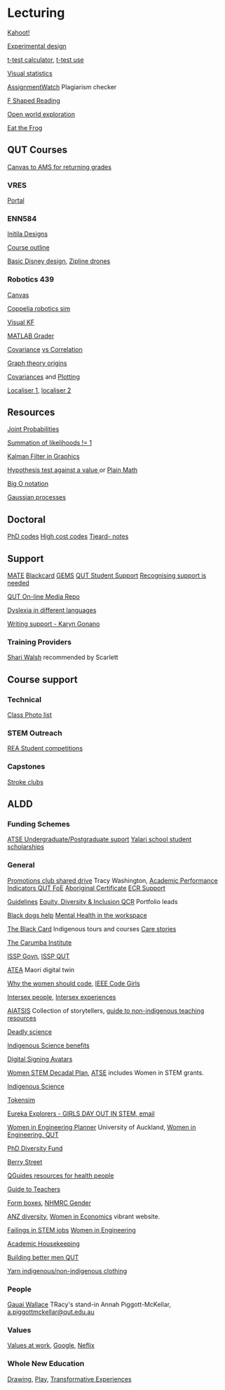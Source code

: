 # Lecturing
<!-- Lecturing and teaching links, incl. ALDD -->

[Kahoot!](https://kahoot.com/academy/study/)

[Experimental design](https://www.britannica.com/science/statistics/Experimental-design)

[t-test calculator](https://www.graphpad.com/quickcalcs/ttest2/), [t-test use](https://www.graphpad.com/guides/the-ultimate-guide-to-t-tests#T25lIHNhbXBsZSB0IHRlc3Q)

[Visual statistics](https://seeing-theory.brown.edu/index.html)

[AssignmentWatch](https://assignmentwatch.com/) Plagiarism checker

[F Shaped Reading](https://www.nngroup.com/articles/f-shaped-pattern-reading-web-content/)

[Open world exploration](https://www.youtube.com/watch?v=CZzcVs8tNfE)

[Eat the Frog](https://todoist.com/productivity-methods/eat-the-frog)

## QUT Courses
[Canvas to AMS for returning grades](https://qutvirtual4.qut.edu.au/group/staff/teaching/digital-learning-tools/canvas/assessment-and-marking-in-canvas/finalising-canvas-grades)

### VRES
[Portal](https://cms.qut.edu.au/utilities/tools/student-topics/add-a-vres-student-topic-or-project?)

### ENN584
[Initila Designs](https://connectqutedu.sharepoint.com/:w:/r/teams/MasterofRobotics-CourseDevelopment/_layouts/15/doc2.aspx?sourcedoc=%7B34a677b5-649a-4992-90c6-d7f7f62f4351%7D&action=edit&wdPid=1)

[Course outline](https://www.qut.edu.au/study/unit?unitCode=ENN584)

[Basic Disney design](https://www.youtube.com/watch?v=XHjnWm7hGH8&t=2s), [Zipline drones](https://www.youtube.com/watch?v=DOWDNBu9DkU)


### Robotics 439
[Canvas](https://canvas.qut.edu.au/courses/2765/users)

[Coppelia robotics sim](https://www.coppeliarobotics.com/)

[Visual KF](https://www.bzarg.com/p/how-a-kalman-filter-works-in-pictures/)

[MATLAB Grader](https://grader.mathworks.com/)

[Covariance](https://towardsdatascience.com/5-things-you-should-know-about-covariance-26b12a0516f1)
[ vs Correlation](https://medium.com/swlh/covariance-correlation-r-sqaured-5cbefc5cbe1c)

[Graph theory origins](https://www.maa.org/press/periodicals/convergence/leonard-eulers-solution-to-the-konigsberg-bridge-problem)

[Covariances](https://www.visiondummy.com/2014/04/geometric-interpretation-covariance-matrix/) and [Plotting](https://www.visiondummy.com/2014/04/draw-error-ellipse-representing-covariance-matrix/)

[Localiser 1](http://172.19.232.183:8080/), [localiser 2](http://172.19.232.174:8080/)

## Resources
[Joint Probabilities](https://www.investopedia.com/terms/j/jointprobability.asp#:~:text=Joint%20probability%20is%20a%20statistical,time%20that%20event%20X%20occurs.)

[Summation of likelihoods != 1](https://www.quora.com/What-is-an-intuitive-explanation-for-why-a-likelihood-function-doesnt-sum-or-integrate-to-1)

[Kalman Filter in Graphics](http://www.bzarg.com/p/how-a-kalman-filter-works-in-pictures/)

[Hypothesis test against a value ](https://mat117.wisconsin.edu/2-a-hypothesis-test-for-a-population-proportion/) or [Plain Math](https://plainmath.net/1929/claim-proportion-people-significantly-different-significance-sample)

[Big O notation](https://www.freecodecamp.org/news/big-o-notation-why-it-matters-and-why-it-doesnt-1674cfa8a23c/)

[Gaussian processes](https://medium.com/data-science-at-microsoft/introduction-to-gaussian-process-regression-part-1-the-basics-3cb79d9f155f)

## Doctoral
[PhD codes](https://www.abs.gov.au/ausstats/abs@.nsf/0/53B75DFA4C63C20ACA256AAF001FCA6F?opendocument)
[High cost codes](https://heimshelp.dese.gov.au/resources/reports/HDR-Course-Completions-Detailed-Report)
[Tjeard- notes](https://drive.google.com/drive/folders/1lStAXXUKfmzD7QindWjAmFrebjg2o27f)

## Support
[MATE](https://matebystander.edu.au/)
[Blackcard](https://www.theblackcard.com.au/)
[GEMS](https://qutgems.wixsite.com/gems)
[QUT Student Support](https://www.qut.edu.au/study/student-life/support)
[Recognising support is needed](https://qutvirtual4.qut.edu.au/group/qut/news?mode=VIEW&id=8830)

[QUT On-line Media Repo](https://mediahub.qut.edu.au/user-media)

[Dyslexia in different languages](https://www.bbc.com/future/article/20230302-can-dyslexia-change-in-other-languages) 

[Writing support - Karyn Gonano](https://klgcommunications.com.au/#)

### Training Providers
[Shari Walsh](https://services.anu.edu.au/training/resilient-researcher-webinars-with-dr-shari-Walsh) recommended by Scarlett

## Course support

### Technical
[Class Photo list](https://qutvirtual4.qut.edu.au/group/staff/student-support/student-admin/class-scheduling/class-management-for-academics/creating-and-printing-activity-class-lists#h2-1)

### STEM Outreach
[REA Student competitions](https://store.rea.org.au/)

### Capstones
[Stroke clubs](https://strokefoundation.org.au/about-stroke/life-after-stroke/help-after-stroke/support-near-you)

## ALDD

### Funding Schemes
[ATSE Undergraduate/Postgraduate suport](https://www.atse.org.au/what-we-do/pathways-into-through-stem/elevate/)
[Yalari school student scholarships](https://www.yalari.org/about-yalari/)

### General
[Promotions club shared drive](https://connectqutedu-my.sharepoint.com/personal/washintl_qut_edu_au/_layouts/15/onedrive.aspx?ct=1652084658201&or=OWA%2DNT&cid=c4eab5c0%2Dbfd2%2D9da3%2D07ce%2Db2506561d2ca&ga=1&id=%2Fpersonal%2Fwashintl%5Fqut%5Fedu%5Fau%2FDocuments%2FFoE%20Promotion%20Club%2FD%5FE%20Promotion%20Club%2FAcademic%20Profile%20Optimisation) Tracy Washington, 
[Academic Performance Indicators QUT FoE](https://connectqutedu.sharepoint.com/sites/FacultyofEngineering/Shared%20Documents/Forms/AllItems.aspx?id=%2Fsites%2FFacultyofEngineering%2FShared%20Documents%2FExecutive%20Dean%27s%20Office%2FFoE%2DAcademic%20Performance%20Indicators%5F20231121%5FFIN%2Epdf&parent=%2Fsites%2FFacultyofEngineering%2FShared%20Documents%2FExecutive%20Dean%27s%20Office)
[Aboriginal Certificate](https://www.qut.edu.au/about/indigenous/confirmation-of-aboriginal-and-torres-strait-islander-descent) 
[ECR Support](https://qutvirtual4.qut.edu.au/group/staff/research/early-career-researchers)

[Guidelines](https://cms.qut.edu.au/__data/assets/pdf_file/0008/477143/qut-guidelines-for-aboriginal-torres-strait-islander-terminology.pdf)
[Equity, Diversity & Inclusion QCR](https://wiki.qut.edu.au/pages/viewpage.action?pageId=391493997) Portfolio leads 

[Black dogs help](https://www.blackdoginstitute.org.au/education-services/webinars/upcoming-community-webinars/)
[Mental Health in the workspace](https://humanrights.gov.au/our-work/1-mental-health-workplace#:~:text=A%20total%20of%203.2%20days,year%20for%20stress%2Drelated%20reasons)

[The Black Card](https://www.theblackcard.com.au/cultural-capability-program/) Indigenous tours and courses
[Care stories](https://www.youtube.com/user/PEPAPALLCARE)

[The Carumba Institute](https://www.qut.edu.au/research/carumba-institute)

[ISSP Govn](https://www.niaa.gov.au/indigenous-affairs/education/indigenous-student-success-program), 
[ISSP QUT](https://www.qut.edu.au/about/governance-and-policy/qut-indigenous-student-success-program-reporting)

[ATEA](https://www.sftichallenge.govt.nz/our-research/projects/spearhead/atea/) Maori digital twin

[Why the women should code](https://betterprogramming.pub/why-more-women-should-learn-how-to-code-and-how-you-can-start-3a255efe8fd3), [IEEE Code Girls](https://spectrum.ieee.org/this-startup-teaches-girls-coding)

[Intersex people](https://youtu.be/SlT3u_CYTPk), [Intersex experiences](https://www.teenvogue.com/gallery/young-people-on-how-they-found-out-they-are-intersex)

[AIATSIS](https://aiatsis.gov.au/about-aiatsis) Collection of storytellers, [guide to non-indigenous teaching resources](https://aiatsis.gov.au/education/guide-evaluating-and-selecting-education-resources) 

[Deadly science](https://deadlyscience.org.au/)

[Indigenous Science benefits](https://wellington.wgtn.ac.nz/solutions-in-indigenous-science/index.html)

[Digital Signing Avatars](https://www.kara.tech/)

[Women STEM Decadal Plan](https://www.science.org.au/files/userfiles/support/reports-and-plans/2019/gender-diversity-stem/women-in-STEM-decadal-plan-final.pdf), 
[ATSE](https://www.atse.org.au/news-and-events/article/elevate-womens-leadership-in-stem-with-41-2-million-investment-by-the-australian-government/) includes Women in STEM grants.

[Indigenous Science](https://wellington.wgtn.ac.nz/solutions-in-indigenous-science/index.html)

[Tokensim](https://medium.com/@meagan.commonda/can-we-talk-about-tokenism-9400c0af55fd)

[Eureka Explorers - GIRLS DAY OUT IN STEM, email](petriea.skitek@gmail.com)

[Women in Engineering Planner](https://womeninengineering.auckland.ac.nz/) University of Auckland, [Women in Engineering. QUT](https://www.qut.edu.au/news?id=187929)

[PhD Diversity Fund](https://www.qut.edu.au/study/fees-and-scholarships/scholarships/alberto-elfes-memorial-scholarship-fund-phd-scholarship#:~:text=The%20Alberto%20Elfes%20Scholarship%20acknowledges,delivery%20of%20next%20generation%20technology.)

[Berry Street](https://www.berrystreet.org.au/)

[QGuides resources for health people](https://qlife.org.au/resources/qguides)

[Guide to Teachers](https://www.yourstoryourjourney.net/resource-category/educators-teachers/)

[Form boxes](https://www.abs.gov.au/statistics/standards/standard-sex-gender-variations-sex-characteristics-and-sexual-orientation-variables/latest-release), 
[NHMRC Gender](https://www.nhmrc.gov.au/research-policy/gender-equity/statement-sex-and-gender-health-and-medical-research)

[ANZ diversity](https://www.anz.com.au/about-us/esg/workplace-participation-diversity/), 
[Women in Economics](https://esawen.org.au/) vibrant website.

[Failings in STEM jobs](https://www.latimes.com/opinion/story/2024-01-09/science-jobs-technology-stem-majors)
[Women in Engineering](https://www.dca.org.au/news/blog/international-women-in-engineering-day-equity-on-site-and-at-desk?at_context=199&_cldee=4cC2wl21Z9LyX9VvvkO7k_4DYrQKePe3oeIq61UW08UwRz5h2q1FE93SdgLO_jk_&recipientid=contact-d016feba6e4cee11be6f00224811e69c-45e86990d735479f87c7319ecc934f0b&utm_source=ClickDimensions&utm_medium=email&utm_campaign=Inclusion%20Matters%20Q1%202024&esid=cfbadbcb-c638-ef11-a316-6045bde5ff1e)

[Academic Housekeeping](https://kifinfo.no/en/2024/03/women-end-doing-academic-housework)

[Building better men QUT](https://www.qut.edu.au/news/realfocus/building-better-men)

[Yarn indigenous/non-indigenous clothing](https://www.yarn.com.au/pages/about-us)

### People
[Gauai Wallace](https://www.linkedin.com/in/gauai-wallace-5a5991242/?originalSubdomain=au)
TRacy's stand-in Annah Piggott-McKellar, a.piggottmckellar@qut.edu.au

### Values
[Values at work](https://nectarhr.com/blog/promote-core-values-at-work), 
[Google](https://about.google/philosophy/), 
[Neflix](https://hbr.org/2014/01/how-netflix-reinvented-hr)

### Whole New Education
[Drawing](https://www.drawright.com/blog), [Play](https://www.amazon.com/Play-Shapes-Brain-Imagination-Invigorates/dp/1583333789), [Transformative Experiences](https://www.colorado.edu/atlas/sites/default/files/attached-files/the_transformative_experience_in_engineering_eduaction.pdf)


